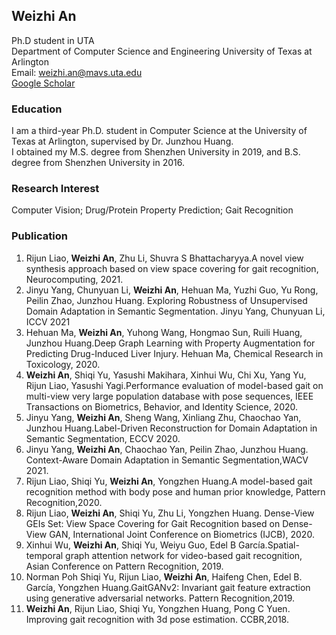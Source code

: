 ## Weizhi An
Ph.D student in UTA  
Department of Computer Science and Engineering
University of Texas at Arlington  
Email: weizhi.an@mavs.uta.edu  
[Google Scholar](https://scholar.google.com/citations?user=nHiIAvYAAAAJ&hl=en)

### Education

I am a third-year Ph.D. student in Computer Science at the University of Texas at Arlington, supervised by Dr. Junzhou Huang.  
I obtained my M.S. degree from Shenzhen University in 2019, and B.S. degree from Shenzhen University in 2016.

### Research Interest

Computer Vision; Drug/Protein Property Prediction; Gait Recognition


### Publication
1. Rijun Liao, **Weizhi An**, Zhu Li, Shuvra S Bhattacharyya.A novel view synthesis approach based on view space covering for gait recognition, Neurocomputing, 2021.  
2.  Jinyu Yang, Chunyuan Li, **Weizhi An**, Hehuan Ma, Yuzhi Guo, Yu Rong, Peilin Zhao, Junzhou Huang. Exploring Robustness of Unsupervised Domain Adaptation in Semantic Segmentation. Jinyu Yang, Chunyuan Li, ICCV 2021  
3. Hehuan Ma, **Weizhi An**, Yuhong Wang, Hongmao Sun, Ruili Huang, Junzhou Huang.Deep Graph Learning with Property Augmentation for Predicting Drug-Induced Liver Injury. Hehuan Ma, Chemical Research in Toxicology, 2020.
4.  **Weizhi An**, Shiqi Yu, Yasushi Makihara, Xinhui Wu, Chi Xu, Yang Yu, Rijun Liao, Yasushi Yagi.Performance evaluation of model-based gait on multi-view very large population database with pose sequences, IEEE Transactions on Biometrics, Behavior, and Identity Science, 2020.  
5.  Jinyu Yang, **Weizhi An**, Sheng Wang, Xinliang Zhu, Chaochao Yan, Junzhou Huang.Label-Driven Reconstruction for Domain Adaptation in Semantic Segmentation, ECCV 2020.
6.  Jinyu Yang, **Weizhi An**, Chaochao Yan, Peilin Zhao, Junzhou Huang. Context-Aware Domain Adaptation in Semantic Segmentation,WACV 2021.  
7.  Rijun Liao, Shiqi Yu, **Weizhi An**, Yongzhen Huang.A model-based gait recognition method with body pose and human prior knowledge, Pattern Recognition,2020.  
8.  Rijun Liao, **Weizhi An**, Shiqi Yu, Zhu Li, Yongzhen Huang. Dense-View GEIs Set: View Space Covering for Gait Recognition based on Dense-View GAN, International Joint Conference on Biometrics (IJCB), 2020.  
9.  Xinhui Wu, **Weizhi An**, Shiqi Yu, Weiyu Guo, Edel B García.Spatial-temporal graph attention network for video-based gait recognition, Asian Conference on Pattern Recognition, 2019.  
10.  Norman Poh Shiqi Yu, Rijun Liao, **Weizhi An**, Haifeng Chen, Edel B. García, Yongzhen Huang.GaitGANv2: Invariant gait feature extraction using generative adversarial networks. Pattern Recognition,2019.
11.  **Weizhi An**, Rijun Liao, Shiqi Yu, Yongzhen Huang, Pong C Yuen. Improving gait recognition with 3d pose estimation. CCBR,2018.

